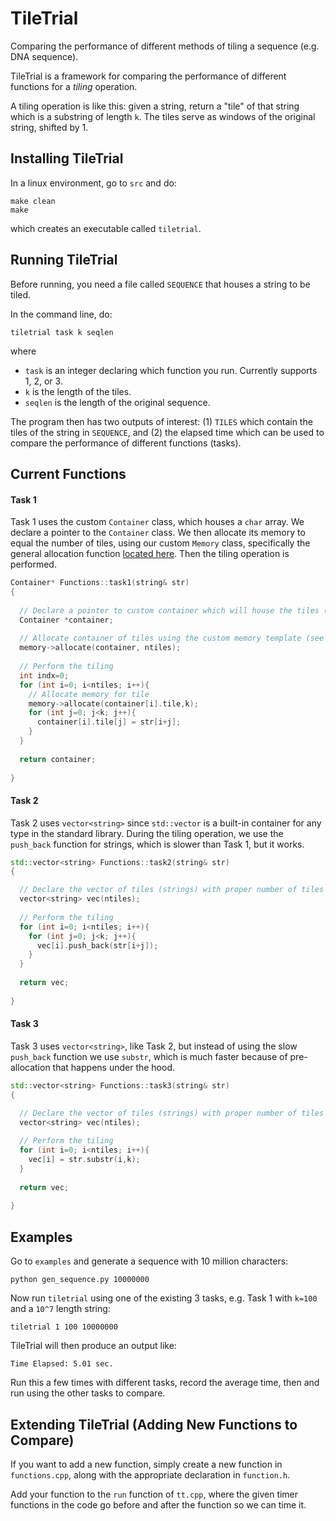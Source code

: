 # TileTrial

Comparing the performance of different methods of tiling a sequence (e.g. DNA sequence).

TileTrial is a framework for comparing the performance of different functions for a *tiling* operation.

A tiling operation is like this: given a string, return a "tile" of that string which is a substring of length `k`. The tiles serve as windows of the original string, shifted by 1.

## Installing TileTrial

In a linux environment, go to `src` and do:

    make clean
    make
    
which creates an executable called `tiletrial`.

## Running TileTrial

Before running, you need a file called `SEQUENCE` that houses a string to be tiled.

In the command line, do:

    tiletrial task k seqlen
   
where
- `task` is an integer declaring which function you run. Currently supports 1, 2, or 3.
- `k` is the length of the tiles.
- `seqlen` is the length of the original sequence.

The program then has two outputs of interest: (1) `TILES` which contain the tiles of the string in `SEQUENCE`, and (2) the elapsed time which can be used to compare the performance of different functions (tasks).

## Current Functions

#### Task 1

Task 1 uses the custom `Container` class, which houses a `char` array. We declare a pointer to the `Container` class. We then allocate its memory to equal the number of tiles, using our custom `Memory` class, specifically the general allocation function [located here](https://github.com/rohskopf/tiletrial/blob/9b881416397595e079908c60b2511649f40e8919/src/memory.h#L16-L30). Then the tiling operation is performed.
```cpp
Container* Functions::task1(string& str)
{
  
  // Declare a pointer to custom container which will house the tiles (see container.cpp)
  Container *container;
    
  // Allocate container of tiles using the custom memory template (see memory.cpp)
  memory->allocate(container, ntiles);
  
  // Perform the tiling
  int indx=0;
  for (int i=0; i<ntiles; i++){
    // Allocate memory for tile
    memory->allocate(container[i].tile,k);
    for (int j=0; j<k; j++){
      container[i].tile[j] = str[i+j];
    }
  }
    
  return container;
  
}
```

#### Task 2

Task 2 uses `vector<string>` since `std::vector` is a built-in container for any type in the standard library. During the tiling operation, we use the `push_back` function for strings, which is slower than Task 1, but it works.

```cpp
std::vector<string> Functions::task2(string& str)
{

  // Declare the vector of tiles (strings) with proper number of tiles
  vector<string> vec(ntiles);
  
  // Perform the tiling
  for (int i=0; i<ntiles; i++){
    for (int j=0; j<k; j++){
      vec[i].push_back(str[i+j]);
    }
  }
  
  return vec;
  
}
```

#### Task 3

Task 3 uses `vector<string>`, like Task 2, but instead of using the slow `push_back` function we use `substr`, which is much faster because of pre-allocation that happens under the hood.

```cpp
std::vector<string> Functions::task3(string& str)
{

  // Declare the vector of tiles (strings) with proper number of tiles
  vector<string> vec(ntiles);
  
  // Perform the tiling
  for (int i=0; i<ntiles; i++){
    vec[i] = str.substr(i,k);
  }
  
  return vec;
  
}
```

## Examples

Go to `examples` and generate a sequence with 10 million characters:

    python gen_sequence.py 10000000
    
Now run `tiletrial` using one of the existing 3 tasks, e.g. Task 1 with `k=100` and a `10^7` length string:

    tiletrial 1 100 10000000
    
TileTrial will then produce an output like:

    Time Elapsed: 5.01 sec.

Run this a few times with different tasks, record the average time, then and run using the other tasks to compare.

## Extending TileTrial (Adding New Functions to Compare)

If you want to add a new function, simply create a new function in `functions.cpp`, along with the appropriate declaration in `function.h`.

Add your function to the `run` function of `tt.cpp`, where the given timer functions in the code go before and after the function so we can time it.
